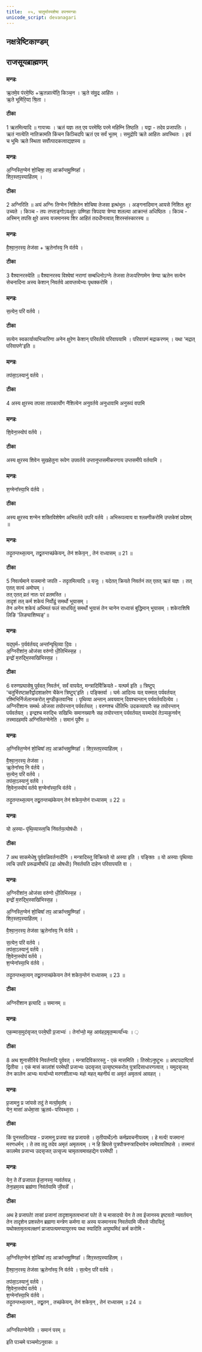 ```yaml
---
title:  ०५, चातुर्मास्यशेषा वपनमन्त्राः
unicode_script: devanagari
---
```

## नक्षत्रेष्टिकाण्डम्

## राजसूयब्राह्मणम्
### मन्त्रः
ऋ॒तमे॒व प॑रमे॒ष्ठि +ऋ॒तन्नात्ये॑ति॒ किञ्च॒न । ऋ॒ते स॑मु॒द्र आहि॑तः ।   
ऋ॒ते भूमि॑रि॒यꣵ श्रि॒ता ।   

####  टीका
1 ऋतमित्यादि ॥ गायत्र्यः । ऋतं यज्ञः तत् एव परमेष्ठि परमे महिम्नि तिष्ठति । यद्वा - तदेव प्रजापतिः । ऋतं नात्येति नातिक्रामति किंचन किञ्चिदपि ऋतं एव सर्वं भूतम् । समुद्रोपि ऋते आहितः अवस्थितः । इयं च भूमिः ऋते स्थिता सर्वोत्पादकत्वाद्यज्ञस्य ॥

### मन्त्रः
अ॒ग्निस्ति॒ग्मेन॑ शो॒चिषा॒ तप॒ आक्रा᳚न्तमु॒ष्णिहा᳚ ।   
शिर॒स्तप॒स्याहि॑तम् ।

####  टीका
2 अग्निरिति ॥ अयं अग्निः तिग्मेन निशितेन शोचिषा तेजसा इत्थंभूतः । अङ्गनादिमान् आयसे निशितः क्षुर उच्यते । किञ्च - तपः तप्ताङ्गोऽयःक्षुरः उष्णिहा त्रिपदया त्रेण्या शलल्या आक्रान्तं अधिष्ठितः । किञ्च - अस्मिन् तपसि क्षुरे अस्य यजमानस्य शिर आहितं तदधीनत्वात् शिरस्संस्कारस्य ॥

### मन्त्रः
वै॒श्वा॒न॒रस्य॒ तेज॑सा + ऋ॒तेना᳚स्य॒ नि व॑र्तये ।

####  टीका
3 वैश्वानरस्येति ॥ वैश्वानरस्य विश्वेषां नराणां सम्बधिनोऽग्नेः तेजसा तेजःपरिणामेन त्रेण्या ऋतेन सत्येन सेचनादिना अस्य केशान् निवर्तये आवप्तव्येभ्यः पृथक्करोमि ।
### मन्त्रः

स॒त्येन॒ परि॑ वर्तये  ।
####  टीका
सत्येन स्वकार्याव्यभिचारिणा अनेन क्षुरेण केशान् परिवर्तये परिवापयामि । परिवापणं मद्राकरणम् । यथा 'मद्रात् परिवापणे'इति ॥

### मन्त्रः
तप॑सा॒ऽस्यानु॑ वर्तये ।

####  टीका
4 अस्य क्षुरस्य तपसा तापकार्योग नैशित्येन अनुवर्तये अनुधावामि अनुरूपं वपामि
### मन्त्रः
शि॒वेना॒स्योप॑ वर्तये ।

####  टीका
अस्य क्षुरस्य शिवेन सुखहेतुना रूपेण उपवर्तये उप्तानुप्तसमीकरणाय उप्तसमीपे वर्तयामि ।
### मन्त्रः

श॒ग्मेना᳚स्या॒भि व॑र्तये ।
####  टीका
अस्य क्षुरस्य शग्मेन शक्तिविशेषेण अभिवर्तये उपरि वर्तये । अभिरूपत्वाय वा श्लक्ष्णीकरोमि उप्तकेशं प्रदेशम् ॥

### मन्त्रः
तदृ॒तन्तथ्स॒त्यन्, तद्व्र॒तन्तच्छ॑केयन्,  तेन॑ शकेय॒न् , तेन॑ राध्यासम् ॥ 21 ॥

####  टीका
5 निवर्त्यमाने यजमानो जपति - तदृतमित्यादि ॥ यजुः । यदेतत् क्रियते निवर्तनं तत् एतत् ऋतं यज्ञः । तत् एतत् सत्यं अमोघम् ।   
तत् एतत् व्रतं नातः परं व्रतमस्ति ।   
तादृशं तत् कर्म शकेयं निर्वोढुं समर्थो भूयासम् ।   
तेन अनेन शकेयं अभिमतं फलं साधयितुं समर्थो भूयासं तेन चानेन राध्यासं बुद्धिमान् भूयासम् । शकेराशिषि लिङि 'लिङ्याशिष्यङ्'॥

### मन्त्रः
यद्घ॒र्मᳶ प॒र्यव॑र्तयद्  अन्ता᳚न्पृथि॒व्या दि॒वः ।  
अ॒ग्निरीशा॑न॒ ओज॑सा वरु॑णो धी॒तिभि॑स्स॒ह ।  
इन्द्रो॑ म॒रुद्भि॒स्सखि॑भिस्स॒ह ।

####  टीका
6 वरुणप्रघासेषु पूर्ववत् निवर्तनं, सर्वं वापयेत्, मन्त्रादिर्विक्रियते - यत्घर्म इति ॥ त्रिष्टुप् 'चतुर्भिरष्टाक्षरैर्द्वादशाक्षरेण चैकेन त्रिष्टुप्'इति । पङ्क्तिर्वा । घर्मः आदित्यः यत् यस्मात् पर्यवर्तयत् रश्मिभिर्निर्जलानकरोत् मुण्डीकृतवानिव ।
पृथिव्या अन्तान् अवयवान् दिवश्चान्तान् पर्यवर्तयदित्येव ।
अग्निरीशानः समर्थः ओजसा तयोरन्तान् पर्यवर्तयत् । वरुणश्च धीतिभिः उदकव्यापारैः सह तयोरन्तान् पर्यवर्तयत् ।
इन्द्रश्च मरुद्भिः सखिभिः समानख्यानैः सह तयोरन्तान् पर्यवर्तयत् यस्मादेवं तेऽप्यकुनर्वन् तस्मादहमपि अग्निस्तिग्मेनेति । समानं पूर्वेण ॥
### मन्त्रः
अ॒ग्निस्ति॒ग्मेन॑ शो॒चिषा᳚ तप॒ आक्रा᳚न्तमु॒ष्णिहा᳚ । शिर॒स्तप॒स्याहि॑तम् ।


वै॒श्वा॒न॒रस्य॒ तेज॑सा  ।  
ऋ॒तेना᳚स्य॒ नि व॑र्तये ।  
स॒त्येन॒ परि॑ वर्तये ।  
तप॑सा॒ऽस्यानु॑ वर्तये ।  
शि॒वेना॒स्योप॑ वर्तये श॒ग्मेना᳚स्या॒भि व॑र्तये ।

तदृ॒तन्तथ्स॒त्यन् तद्व्र॒तन्तच्छ॑केयन् तेन॑ शकेय॒न्तेन॑ राध्यासम् ॥ 22 ॥

### मन्त्रः

यो अ॒स्याᳶ पृ॑थि॒व्यास्त्व॒चि  नि॑वर्तय॒त्योष॑धीः ।

####  टीका
7 अथ साकमेधेषु पूर्ववन्निवर्तनादीनि । मन्त्रादिस्तु विक्रियते यो अस्या इति । पङ्क्तिः ॥ यो अस्याः पृथिव्याः त्वचि उपरि प्ररूढामौषधिं (ढा ओषधीः) निवर्तयति दाहेन परिवापयति वा ।
### मन्त्रः
अ॒ग्निरीशा॑न॒ ओज॑सा वरु॑णो धी॒तिभि॑स्स॒ह ।   
इन्द्रो॑ म॒रुद्भि॒स्सखि॑भिस्स॒ह ।  

अ॒ग्निस्ति॒ग्मेन॑ शो॒चिषा᳚  तप॒ आक्रा᳚न्तमु॒ष्णिहा᳚ ।  
शिर॒स्तप॒स्याहि॑तम् ।

वै॒श्वा॒न॒रस्य॒ तेज॑सा  ऋ॒तेना᳚स्य॒ नि व॑र्तये ।  

स॒त्येन॒ परि॑ वर्तये ।  
तप॑सा॒ऽस्यानु॑ वर्तये ।  
शि॒वेना॒स्योप॑ वर्तये ।   
श॒ग्मेना᳚स्या॒भि व॑र्तये ।

तदृ॒तन्तथ्स॒त्यन् तद्व्र॒तन्तच्छ॑केयन तेन॑ शकेय॒न्तेन॑ राध्यासम् ॥ 23 ॥  
####  टीका
अग्निरीशान इत्यादि ॥ समानम् ॥

### मन्त्रः
एक॒म्मास॒मुद॑सृजत्  परमे॒ष्ठी प्र॒जाभ्यः॑ ।
तेना᳚भ्यो॒ मह॒ आव॑हद॒मृत॒म्मर्त्या᳚भ्यः । ़

####  टीका
8 अथ शुनासीरिये निवर्तनादि पूर्ववत् । मन्त्रादिविकारस्तु - एकं मासमिति । तिस्रोऽनुष्टुभः ॥ अष्टपदाष्टिर्वा द्वितीया । एकं मासं कालांशं परमेष्ठी प्रजाभ्यः उदसृजत् उत्सृष्टमकरोत् पुत्रादिसाधारणत्वात् । यमुदसृजत् तेन कालेन आभ्यः मर्त्याभ्यो मरणशीलाभ्यः महो महत् महनीयं वा अमृतं अमृतत्वं आवहत् ।
### मन्त्रः
प्र॒जामनु॒ प्र जा॑यसे तदु॑ ते मर्त्या॒मृत᳚म् ।  
येन॒ मासा॑ अर्धमा॒सा ऋ॒तव॑ᳶ परिवथ्स॒राः ।  

####  टीका
किं पुनस्तदित्याह - प्रजामनु प्रजया सह प्रजायसे । तृतीयार्थेऽनोः कर्मप्रवचनीयत्वम् । हे मर्त्य! यजमान! मरणधर्मन् । ते तव तदु तदेव अमृतं अमृतत्वम् । न हि म्रियसे पुत्रपौत्रनप्त्रादिभावेन त्वमेवावतिष्ठसे । तस्मात्तं कालमेव प्रजाभ्य उदसृजत् उत्सृज्य चामृतत्वमावहद्येन परमेष्ठी ।   

### मन्त्रः
येन॒ ते ते᳚ प्रजापत ईजा॒नस्य॒ न्यव॑र्तयन्न् ।  
तेना॒हम॒स्य ब्रह्म॑णा निव॑र्तयामि जी॒वसे᳚ ।  
####  टीका
अथ हे प्रजापते! तासां प्रजानां तादृशामृतत्वभाजां पते! ते च मासादयो येन ते तव ईजानस्य इष्टवतो न्यवर्तयन् तेन तादृशेन प्रशस्तेन ब्रह्मणा मन्त्रेण कर्मणा वा अस्य यजमानस्य निवर्तयामि जीवसे जीवयितुं यथोक्तामृतत्वलक्षणं प्राजापत्यमप्यायुरस्य यथा स्यादिति अयुष्यमिदं कर्म करोमि -
### मन्त्रः
अ॒ग्निस्ति॒ग्मेन॑ शो॒चिषा᳚  तप॒ आक्रा᳚न्तमु॒ष्णिहा᳚ । शिर॒स्तप॒स्याहि॑तम् ।  

वै॒श्वा॒न॒रस्य॒ तेज॑सा ऋ॒तेना᳚स्य॒ नि व॑र्तये । स॒त्येन॒ परि॑ वर्तये ।  

तप॑सा॒ऽस्यानु॑ वर्तये ।   
शि॒वेना॒स्योप॑ वर्तये ।   
श॒ग्मेना᳚स्या॒भि व॑र्तये ।  
तदृ॒तन्तथ्स॒त्यन् , तद्व्र॒तन् , तच्छ॑केयन्, तेन॑ शकेय॒न् , तेन॑ राध्यासम् ॥ 24 ॥
####  टीका
अग्निस्तिग्मेनेति । समानं परम् ॥

इति पञ्चमे पञ्चमोऽनुवाकः ॥  
